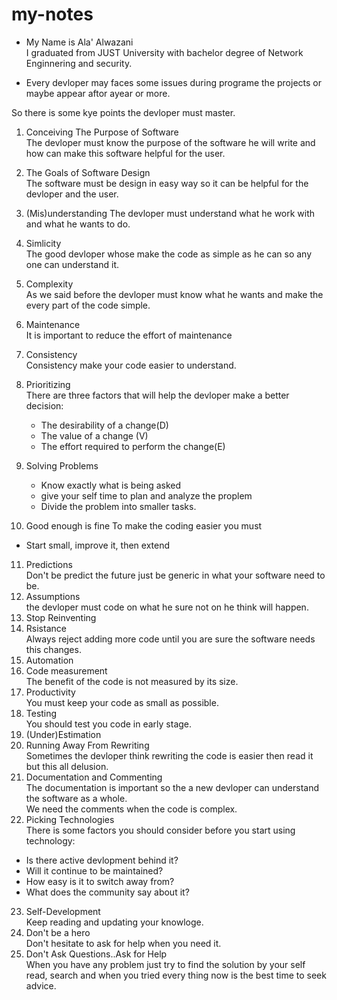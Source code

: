 # my-notes
* My Name is Ala' Alwazani  
I graduated from JUST University with bachelor degree of Network Enginnering and security.  

* Every devloper may faces some issues during programe the projects or maybe appear aftor ayear or more.  

So there is some kye points the devloper must master.  

1. Conceiving The Purpose of Software  
The devloper must know the purpose of the software he will write and how can make this software helpful for the user.  
2. The Goals of Software Design  
The software must be design in easy way so it can be helpful for the devloper and the user.  
3. (Mis)understanding
The devloper must understand what he work with and what he wants to do.  
4. Simlicity  
The good devloper whose make the code as simple as he can so any one can understand it.  
5. Complexity  
As we said before the devloper must know what he wants and make the every part of the code simple.  
6. Maintenance  
It is important to reduce the effort of maintenance  
7. Consistency  
Consistency make your code easier to understand.    
8. Prioritizing  
There are three factors that will help the devloper make a better decision:  
    -  The desirability of a change(D)  
    -  The value of a change (V)   
    -  The effort required to perform the change(E)  

9. Solving Problems
    -  Know exactly what is being asked  
    -  give your self time to plan and analyze the proplem  
    -  Divide the problem into smaller tasks.
10. Good enough is fine
To make the coding easier you must
- Start small, improve it, then extend  
11. Predictions  
Don't be predict the future just be generic in what your software need to be.  
12. Assumptions  
the devloper must code on what he sure not on he think will happen.  
13. Stop Reinventing  
14. Rsistance  
Always reject adding more code until you are sure the software needs this changes.  
15. Automation  
16. Code measurement  
The benefit of the code is not measured by its size.  
17. Productivity  
You must keep your code as small as possible.  
18. Testing  
You should test you code in early stage.  
19. (Under)Estimation  
20. Running Away From Rewriting  
Sometimes the devloper think rewriting the code is easier then read it but this all delusion.  
21. Documentation and Commenting  
The documentation is important so the a new devloper can understand the software as a whole.  
We need the comments when the code is complex.  
22. Picking Technologies  
There is some factors you should consider before you start using technology:  
-  Is there active devlopment behind it?  
-  Will it continue to be maintained?  
-  How easy is it to switch away from?  
-  What does the community say about it?  
23. Self-Development  
Keep reading and updating your knowloge.  
24. Don't be a hero  
Don't hesitate to ask for help when you need it.  
25. Don't Ask Questions..Ask for Help  
When you have any problem just try to find the solution by your self read, search and when you tried every thing now is the best time to seek advice.  








